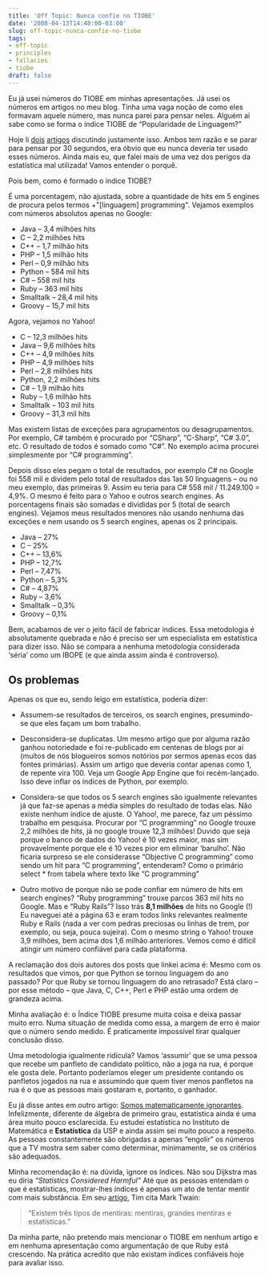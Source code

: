 ```yaml
---
title: 'Off Topic: Nunca confie no TIOBE'
date: '2008-04-13T14:40:00-03:00'
slug: off-topic-nunca-confie-no-tiobe
tags:
- off-topic
- principles
- fallacies
- tiobe
draft: false
---
```


Eu já usei números do TIOBE em minhas apresentações. Já usei os números em artigos no meu blog. Tinha uma vaga noção de como eles formavam aquele número, mas nunca parei para pensar neles. Alguém aí sabe como se forma o índice TIOBE de “Popularidade de Linguagem?”

Hoje li [dois](http://blog.timbunce.org/2008/04/12/tiobe-or-not-tiobe-lies-damned-lies-and-statistics/) [artigos](http://contentment.org/2008/04/perl-is-not-going-away.html) discutindo justamente isso. Ambos tem razão e se parar para pensar por 30 segundos, era óbvio que eu nunca deveria ter usado esses números. Ainda mais eu, que falei mais de uma vez dos perigos da estatística mal utilizada! Vamos entender o porquê.


Pois bem, como é formado o índice TIOBE?

É uma porcentagem, não ajustada, sobre a quantidade de hits em 5 engines de procura pelos termos +"[linguagem] programming". Vejamos exemplos com números absolutos apenas no Google:

- Java – 3,4 milhões hits
- C – 2,2 milhões hits
- C++ – 1,7 milhão hits
- PHP – 1,5 milhão hits
- Perl – 0,9 milhão hits
- Python – 584 mil hits
- C# – 558 mil hits
- Ruby – 363 mil hits
- Smalltalk – 28,4 mil hits
- Groovy – 15,7 mil hits

Agora, vejamos no Yahoo!

- C – 12,3 milhões hits
- Java – 9,6 milhões hits
- C++ – 4,9 milhões hits
- PHP – 4,9 milhões hits
- Perl – 2,8 milhões hits
- Python, 2,2 milhões hits
- C# – 1,9 milhão hits
- Ruby – 1,6 milhão hits
- Smalltalk – 103 mil hits
- Groovy – 31,3 mil hits

Mas existem listas de exceções para agrupamentos ou desagrupamentos. Por exemplo, C# também é procurado por “CSharp”, “C-Sharp”, “C# 3.0”, etc. O resultado de todos é somado como “C#”. No exemplo acima procurei simplesmente por “C# programming”.

Depois disso eles pegam o total de resultados, por exemplo C# no Google foi 558 mil e dividem pelo total de resultados das 1as 50 linguagens – ou no meu exemplo, das primeiras 9. Assim eu teria para C# 558 mil / 11.249.100 = 4,9%. O mesmo é feito para o Yahoo e outros search engines. As porcentagens finais são somadas e divididas por 5 (total de search engines). Vejamos meus resultados menores não usando nenhuma das exceções e nem usando os 5 search engines, apenas os 2 principais.

- Java – 27%
- C – 25%
- C++ – 13,6%
- PHP – 12,7%
- Perl – 7,47%
- Python – 5,3%
- C# – 4,87%
- Ruby – 3,6%
- Smalltalk – 0,3%
- Groovy – 0,1%

Bem, acabamos de ver o jeito fácil de fabricar índices. Essa metodologia é absolutamente quebrada e não é preciso ser um especialista em estatística para dizer isso. Não se compara a nenhuma metodologia considerada ‘séria’ como um IBOPE (e que ainda assim ainda é controverso).

## Os problemas

Apenas os que eu, sendo leigo em estatística, poderia dizer:

- Assumem-se resultados de terceiros, os search engines, presumindo-se que eles façam um bom trabalho.

- Desconsidera-se duplicatas. Um mesmo artigo que por alguma razão ganhou notoriedade e foi re-publicado em centenas de blogs por aí (muitos de nós blogueiros somos notórios por sermos apenas ecos das fontes primárias). Assim um artigo que deveria contar apenas como 1, de repente vira 100. Veja um Google App Engine que foi recém-lançado. Isso deve inflar os índices de Python, por exemplo.

- Considera-se que todos os 5 search engines são igualmente relevantes já que faz-se apenas a média simples do resultado de todas elas. Não existe nenhum índice de ajuste. O Yahoo!, me parece, faz um péssimo trabalho em pesquisa. Procurar por “C programming” no Google trouxe 2,2 milhões de hits, já no google trouxe 12,3 milhões! Duvido que seja porque o banco de dados do Yahoo! é 10 vezes maior, mas sim provavelmente porque ele é 10 vezes pior em eliminar ‘barulho’. Não ficaria surpreso se ele considerasse “Objective C programming” como sendo um hit para “C programming”, entenderam? Como o primário select \* from tabela where texto like “C programming”

- Outro motivo de porque não se pode confiar em número de hits em search engines? “Ruby programming” trouxe parcos 363 mil hits no Google. Mas e “Ruby Rails”? Isso trás **8,1 milhões** de hits no Google (!) Eu naveguei até a página 63 e eram todos links relevantes realmente Ruby e Rails (nada a ver com pedras preciosas ou linhas de trem, por exemplo, ou seja, pouca sujeira). Com o mesmo string o Yahoo! trouxe 3,9 milhões, bem acima dos 1,6 milhão anteriores. Vemos como é difícil atingir um número confiável para cada plataforma.

A reclamação dos dois autores dos posts que linkei acima é: Mesmo com os resultados que vimos, por que Python se tornou linguagem do ano passado? Por que Ruby se tornou linguagem do ano retrasado? Está claro – por esse método – que Java, C, C++, Perl e PHP estão uma ordem de grandeza acima.

Minha avaliação é: o Índice TIOBE presume muita coisa e deixa passar muito erro. Numa situação de medida como essa, a margem de erro é maior que o número sendo medido. É praticamente impossível tirar qualquer conclusão disso.

Uma metodologia igualmente ridícula? Vamos ‘assumir’ que se uma pessoa que recebe um panfleto de candidato político, não a joga na rua, é porque ele gosta dele. Portanto poderíamos eleger um presidente contando os panfletos jogados na rua e assumindo que quem tiver menos panfletos na rua é o que as pessoas mais gostaram e, portanto, o ganhador.

Eu já disse antes em outro artigo: [Somos matematicamente ignorantes](/2008/3/1/off-topic-somos-matematicamente-ignorantes). Infelizmente, diferente de álgebra de primeiro grau, estatística ainda é uma área muito pouco esclarecida. Eu estudei estatística no Instituto de Matemática e **Estatística** da USP e ainda assim sei muito pouco a respeito. As pessoas constantemente são obrigadas a apenas “engolir” os números que a TV mostra sem saber como determinar, minimamente, se os critérios são adequados.

Minha recomendação é: na dúvida, ignore os índices. Não sou Dijkstra mas eu diria _“Statistics Considered Harmful”_ Até que as pessoas entendam o que é estatísticas, mostrar-lhes índices é apenas um ato de tentar mentir com mais substância. Em seu [artigo](http://blog.timbunce.org/2008/04/12/tiobe-or-not-tiobe-lies-damned-lies-and-statistics/), Tim cita Mark Twain:

> “Existem três tipos de mentiras: mentiras, grandes mentiras e estatísticas.”

Da minha parte, não pretendo mais mencionar o TIOBE em nenhum artigo e em nenhuma apresentação como argumentação de que Ruby está crescendo. Na prática acredito que não existam índices confiáveis hoje para avaliar isso.

